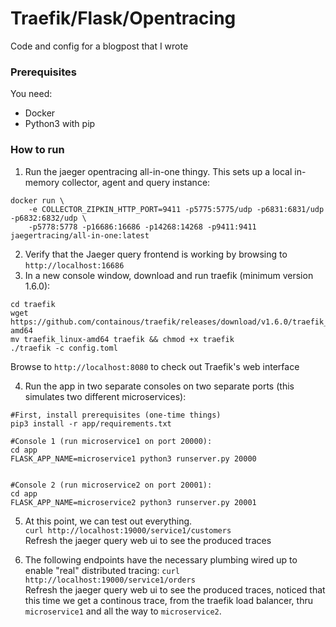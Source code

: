 # Traefik/Flask/Opentracing

Code and config for a blogpost that I wrote

### Prerequisites
You need:
- Docker
- Python3 with pip

### How to run
1. Run the jaeger opentracing all-in-one thingy. This sets up a local in-memory collector, agent and query instance:
```
docker run \
    -e COLLECTOR_ZIPKIN_HTTP_PORT=9411 -p5775:5775/udp -p6831:6831/udp -p6832:6832/udp \
    -p5778:5778 -p16686:16686 -p14268:14268 -p9411:9411 jaegertracing/all-in-one:latest
```
2. Verify that the Jaeger query frontend is working by browsing to `http://localhost:16686`
3. In a new console window, download and run traefik (minimum version 1.6.0):
```
cd traefik
wget https://github.com/containous/traefik/releases/download/v1.6.0/traefik_linux-amd64
mv traefik_linux-amd64 traefik && chmod +x traefik
./traefik -c config.toml
```
Browse to `http://localhost:8080` to check out Traefik's web interface


4. Run the app in two separate consoles on two separate ports (this simulates two different microservices):
```
#First, install prerequisites (one-time things)
pip3 install -r app/requirements.txt

#Console 1 (run microservice1 on port 20000):
cd app
FLASK_APP_NAME=microservice1 python3 runserver.py 20000


#Console 2 (run microservice2 on port 20001):
cd app
FLASK_APP_NAME=microservice2 python3 runserver.py 20001
```

5. At this point, we can test out everything.   
`curl http://localhost:19000/service1/customers`   
Refresh the jaeger query web ui to see the produced traces

6. The following endpoints have the necessary plumbing wired up to enable "real" distributed tracing:
`curl http://localhost:19000/service1/orders`   
Refresh the jaeger query web ui to see the produced traces, noticed that this time we get a continous trace, from the traefik load balancer, thru `microservice1` and all the way to `microservice2`.